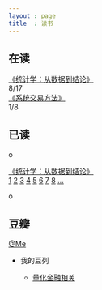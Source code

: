 ```yaml
---
layout : page
title  : 读书
---
```


## 在读

<div class="row">
  	<div class="span3"><a href="http://book.douban.com/subject/2193810/">《统计学：从数据到结论》</a></div>
  	<div class="span4">
  		<div class="controls progress">
      		<div class="bar" style="width: 47%;"></div>8/17
    	</div>
	</div>
</div>

<div class="row">
  	<div class="span3"><a href="http://book.douban.com/subject/1281186/">《系统交易方法》</a></div>
  	<div class="span4">
  		<div class="controls progress">
      		<div class="bar" style="width: 13%;"></div>1/8
    	</div>
	</div>
</div>


## 已读
o
<div class="row">
  	<div class="span3"><a href="http://book.douban.com/subject/2193810/">《统计学：从数据到结论》</a></div>
  	<div class="span9">
			<a class="badge badge-inverse" href="/2013/05/12/statistics_intro_1.html">1</a>
			<a class="badge badge-inverse" href="/2013/05/19/statistics_intro_2.html">2</a>
			<a class="badge badge-inverse" href="/2013/05/31/statistics_intro_3.html">3</a>
      <a class="badge badge-inverse" href="/2013/06/07/statistics_intro_4.html">4</a>
      <a class="badge badge-inverse" href="/2013/07/09/statistics_intro_5.html">5</a>
      <a class="badge badge-inverse" href="/2013/08/02/statistics_intro_6.html">6</a>
      <a class="badge badge-inverse" href="/2013/08/05/statistics_intro_7.html">7</a>
      <a class="badge badge-inverse" href="/2013/09/05/statistics_intro_8.html">8</a>
			<a class="badge" href="#">...</a>
	</div>
</div>

o
## 豆瓣

[@Me](http://www.douban.com/people/58312900/)

- 我的豆列

  + [量化金融相关](http://book.douban.com/doulist/2500402/)


